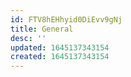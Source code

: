 ```yaml
---
id: FTV8hEHhyid0DiEvv9gNj
title: General
desc: ''
updated: 1645137343154
created: 1645137343154
---
```


